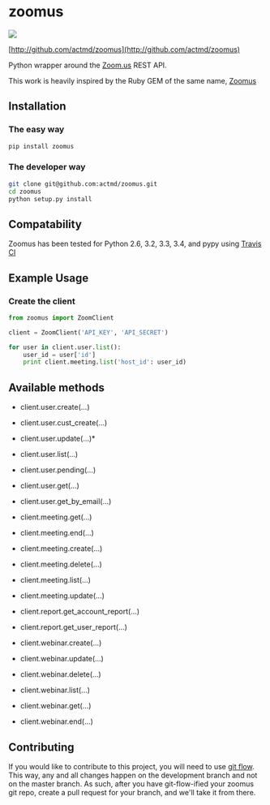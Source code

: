 zoomus
==========
![](https://travis-ci.org/actmd/zoomus.svg?branch=master)

[http://github.com/actmd/zoomus](http://github.com/actmd/zoomus)

Python wrapper around the [Zoom.us](http://zoom.us) REST API.

This work is heavily inspired by the Ruby GEM of the same name, [Zoomus](https://github.com/mllocs/zoomus)

Installation
------------

### The easy way

```sh
pip install zoomus
```

### The developer way

```sh
git clone git@github.com:actmd/zoomus.git
cd zoomus
python setup.py install
```

Compatability
-------------

Zoomus has been tested for Python 2.6, 3.2, 3.3, 3.4, and pypy using [Travis CI](https://travis-ci.org/actmd/zoomus)

Example Usage
-------------

### Create the client

```python
from zoomus import ZoomClient

client = ZoomClient('API_KEY', 'API_SECRET')

for user in client.user.list():
    user_id = user['id']
    print client.meeting.list('host_id': user_id)
```

Available methods
-----------------

* client.user.create(...)
* client.user.cust_create(...)
* client.user.update(...)* 
* client.user.list(...)
* client.user.pending(...)
* client.user.get(...)
* client.user.get_by_email(...)

* client.meeting.get(...)
* client.meeting.end(...)
* client.meeting.create(...)
* client.meeting.delete(...)
* client.meeting.list(...)
* client.meeting.update(...)

* client.report.get_account_report(...)
* client.report.get_user_report(...)

* client.webinar.create(...)
* client.webinar.update(...)
* client.webinar.delete(...)
* client.webinar.list(...)
* client.webinar.get(...)
* client.webinar.end(...)

Contributing
------------

If you would like to contribute to this project, you will need to use [git flow](https://github.com/nvie/gitflow). This way, any and all changes happen on the development branch and not on the master branch. As such, after you have git-flow-ified your zoomus git repo, create a pull request for your branch, and we'll take it from there.
